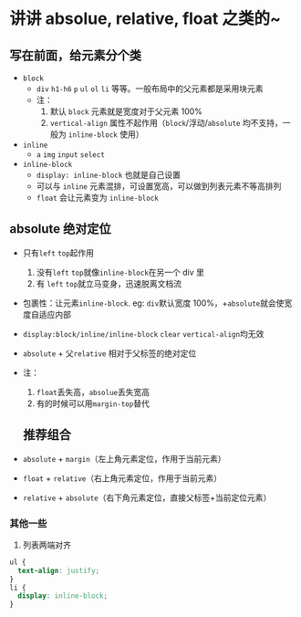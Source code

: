 # 讲讲 absolue, relative, float 之类的~

## 写在前面，给元素分个类

- `block`
  - `div` `h1-h6` `p` `ul` `ol` `li` 等等。一般布局中的父元素都是采用块元素
  - 注：
    1.  默认 `block` 元素就是宽度对于父元素 100%
    2.  `vertical-align` 属性不起作用（`block`/浮动/`absolute` 均不支持，一般为 `inline-block` 使用）
- `inline`
  - `a` `img` `input` `select`
- `inline-block`
  - `display: inline-block` 也就是自己设置
  - 可以与 `inline` 元素混排，可设置宽高，可以做到列表元素不等高排列
  - `float` 会让元素变为 `inline-block`

## absolute 绝对定位

- 只有`left` `top`起作用
  1.  没有`left` `top`就像`inline-block`在另一个 div 里
  2.  有 `left` `top`就立马变身，迅速脱离文档流
- 包裹性：让元素`inline-block`. eg: `div`默认宽度 100%，+`absolute`就会使宽度自适应内部
- `display:block/inline/inline-block` `clear` `vertical-align`均无效
- `absolute` + 父`relative` 相对于父标签的绝对定位
- 注：

  1.  `float`丢失高，`absolue`丢失宽高
  2.  有的时候可以用`margin-top`替代

  ## 推荐组合

- `absolute` + `margin`（左上角元素定位，作用于当前元素）
- `float` + `relative`（右上角元素定位，作用于当前元素）
- `relative` + `absolute`（右下角元素定位，直接父标签+当前定位元素）

### 其他一些

1.  列表两端对齐

```css
ul {
  text-align: justify;
}
li {
  display: inline-block;
}
```
